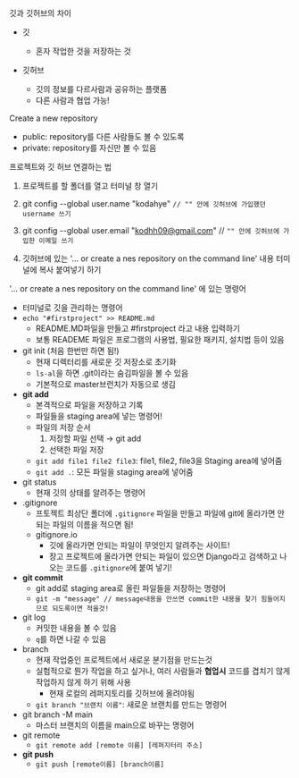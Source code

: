 깃과 깃허브의 차이

* 깃
  * 혼자 작업한 것을 저장하는 것

* 깃허브
  * 깃의 정보를 다르사람과 공유하는 플랫폼
  * 다른 사람과 협업 가능!

Create a new repository

 *  public: repository를 다른 사람들도 볼 수 있도록
 *  private: repository를 자신만 볼 수 있음

프로젝트와 깃 허브 연결하는 법

1. 프로젝트를 할 폴더를 열고 터미널 창 열기

2. git config --global user.name "kodahye" `// "" 안에 깃허브에 가입했던 username 쓰기`

3. git config --global user.email "kodhh09@gmail.com" // `"" 안에 깃허브에 가입한 이메일 쓰기`

4. 깃허브에 있는 '... or create a nes repository on the command line' 내용 터미널에 복사 붙여넣기 하기

   

 '... or create a nes repository on the command line' 에 있는 명령어

* 터미널로 깃을 관리하는 명령어
* `echo "#firstproject" >> README.md`
  * README.MD파일을 만들고 #firstproject 라고 내용 입력하기
  * 보통 READEME 파일은 프로그램의 사용법, 필요한 패키지, 설치법 등이 있음
* git init (처음 한번만 하면 됨!)
  * 현재 디렉터리를 새로운 깃 저장소로 초기화
  * `ls-al`을 하면 .git이라는 숨김파일을 볼 수 있음
  * 기본적으로 master브런치가 자동으로 생김
* **git add**
  * 본격적으로 파일을 저장하고 기록
  * 파일들을 staging area에 넣는 명령어!
  * 파일의 저장 순서
    1. 저장할 파일 선택 → git add
    2. 선택한 파일 저장
  * `git add file1 file2 file3`: file1, file2, file3을 Staging area에 넣어줌
  * `git add .`: 모든 파일을 staging area에 넣어줌
* git status
  * 현재 깃의 상태를 알려주는 명령어
* .gitignore
  * 프토젝트 최상단 폴더에 `.gitignore` 파일을 만들고 파일에 git에 올라가면 안되는 파일의 이름을 적으면 됨!
  * gitignore.io
    * 깃에 올라가면 안되는 파일이 무엇인지 알려주는 사이트!
    * 장고 프로젝트에 올라가면 안되는 파일이 있으면 Django라고 검색하고 나오는 코드를 `.gitignore`에 붙여 넣기!
* **git commit**
  * git add로 staging area로 올린 파일들을 저장하는 명령어
  * `git -m "message" // message내용을 안쓰면 commit한 내용을 찾기 힘들어지므로 되도록이면 적을것!`
* git log
  * 커밋한 내용을 볼 수 있음
  * `q`를 하면 나갈 수 있음
* branch
  * 현재 작업중인 프로젝트에서 새로운 분기점을 만드는것
  * 실험적으로 뭔가 작업을 하고 싶거나, 여러 사람들과 **협업시** 코드를 겹치기 않게 작업하지 않게 하기 위해 사용
    * 현재 로컬의 레퍼지토리를 깃허브에 올려야됨
  * `git branch "브랜치 이름"`: 새로운 브랜치를 만드는 명령어
* git branch -M main
  * 마스터 브랜치의 이름을 main으로 바꾸는 명령어
* git remote
  * `git remote add [remote 이름] [레퍼지터리 주소]`
* **git push**
  * `git push [remote이름] [branch이름]`

